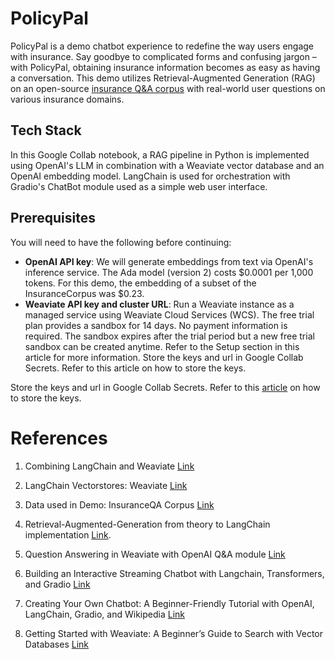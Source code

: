 # PolicyPal
PolicyPal is a demo chatbot experience to redefine the way users engage with insurance. Say goodbye to complicated forms and confusing jargon – with PolicyPal, obtaining insurance information becomes as easy as having a conversation. This demo utilizes Retrieval-Augmented Generation (RAG) on an open-source [insurance Q&A corpus](https://github.com/shuzi/insuranceQA/tree/master) with real-world user questions on various insurance domains.

## Tech Stack
In this Google Collab notebook, a RAG pipeline in Python is implemented using OpenAI's LLM in combination with a Weaviate vector database and an OpenAI embedding model. LangChain is used for orchestration with Gradio's ChatBot module used as a simple web user interface.

## Prerequisites
You will need to have the following before continuing:

- **OpenAI API key**: We will generate embeddings from text via OpenAI's inference service. The Ada model (version 2) costs $0.0001 per 1,000 tokens. For this demo, the embedding of a subset of the InsuranceCorpus was $0.23.
- **Weaviate API key and cluster URL**: Run a Weaviate instance as a managed service using Weaviate Cloud Services (WCS). The free trial plan provides a sandbox for 14 days. No payment information is required. The sandbox expires after the trial period but a new free trial sandbox can be created anytime. Refer to the Setup section in this article for more information.
Store the keys and url in Google Collab Secrets. Refer to this article on how to store the keys.

Store the keys and url in Google Collab Secrets. Refer to this [article](https://medium.com/@parthdasawant/how-to-use-secrets-in-google-colab-450c38e3ec75) on how to store the keys.

# References
1. Combining LangChain and Weaviate [Link](https://weaviate.io/blog/combining-langchain-and-weaviate)

1. LangChain Vectorstores: Weaviate [Link](https://python.langchain.com/docs/integrations/vectorstores/weaviate#prerequisites)

1. Data used in Demo: InsuranceQA Corpus [Link](https://github.com/shuzi/insuranceQA/tree/master)

1. Retrieval-Augmented-Generation from theory to LangChain implementation [Link](https://towardsdatascience.com/retrieval-augmented-generation-rag-from-theory-to-langchain-implementation-4e9bd5f6a4f2).

1. Question Answering in Weaviate with OpenAI Q&A module [Link](https://github.com/openai/openai-cookbook/blob/main/examples/vector_databases/weaviate/question-answering-with-weaviate-and-openai.ipynb)

1. Building an Interactive Streaming Chatbot with Langchain, Transformers, and Gradio [Link](https://medium.com/@shrinath.suresh/building-an-interactive-streaming-chatbot-with-langchain-transformers-and-gradio-93b97378353e)

1. Creating Your Own Chatbot: A Beginner-Friendly Tutorial with OpenAI, LangChain, Gradio, and Wikipedia [Link](https://medium.com/@kristenkehrer/creating-your-own-chatbot-a-beginner-friendly-tutorial-with-openai-langchain-gradio-and-8440c96fc9b4)

1. Getting Started with Weaviate: A Beginner’s Guide to Search with Vector Databases [Link](https://towardsdatascience.com/getting-started-with-weaviate-a-beginners-guide-to-search-with-vector-databases-14bbb9285839)

